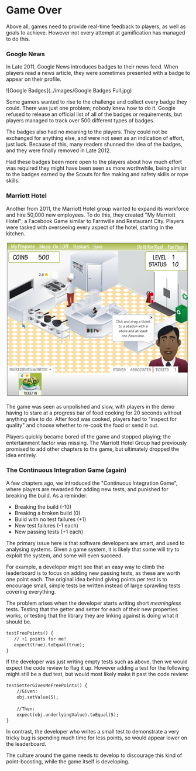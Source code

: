 # Game Over

Above all, games need to provide real-time feedback to players, as well as goals to achieve. However not every attempt at gamification has managed to do this.

### Google News

In Late 2011, Google News introduces badges to their news feed. When players read a news article, they were sometimes presented with a badge to appear on their profile.

![Google Badges](../images/Google Badges Full.jpg)

Some gamers wanted to rise to the challenge and collect every badge they could. There was just one problem; nobody knew how to do it. Google refused to release an official list of all of the badges or requirements, but players managed to track over 500 different types of badges.

The badges also had no meaning to the players. They could not be exchanged for anything else, and were not seen as an indication of effort, just luck. Because of this, many readers shunned the idea of the badges, and they were finally removed in Late 2012.

Had these badges been more open to the players about how much effort was required they might have been seen as more worthwhile, being similar to the badges earned by the Scouts for fire making and safety skills or rope skills.

### Marriott Hotel

Another from 2011, the Marriott Hotel group wanted to expand its workforce and hire 50,000 new employees. To do this, they created "My Marriott Hotel"; a Facebook Game similar to Farmville and Restaurant City. Players were tasked with overseeing every aspect of the hotel, starting in the kitchen.

![My Marriott Hotel](../images/my-marriott.jpg)

The game was seen as unpolished and slow, with players in the demo having to stare at a progress bar of food cooking for 20 seconds without anything else to do. After food was cooked, players had to "inspect for quality" and choose whether to re-cook the food or send it out.

Players quickly became bored of the game and stopped playing; the entertainment factor was missing. The Marriott Hotel Group had previously promised to add other chapters to the game, but ultimately dropped the idea entirely.

### The Continuous Integration Game (again)

A few chapters ago, we introduced the "Continuous Integration Game", where players are rewarded for adding new tests, and punished for breaking the build. As a reminder:

* Breaking the build (-10)
* Breaking a broken build (0)
* Build with no test failures (+1)
* New test failures (-1 each)
* New passing tests (+1 each)

The primary issue here is that software developers are smart, and used to analysing systems. Given a game system, it is likely that some will try to exploit the system, and some will even succeed.

For example, a developer might see that an easy way to climb the leaderboard is to focus on adding new passing tests, as these are worth one point each. The original idea behind giving points per test is to encourage small, simple tests be written instead of large sprawling tests covering everything.

The problem arises when the developer starts writing short *meaningless* tests. Testing that the getter and setter for each of their new properties works, or testing that the library they are linking against is doing what it should be.

```
testFreePoints() {
   // +1 points for me!
   expect(true).toEqual(true);
}
```

If the developer was just writing empty tests such as above, then we would expect the code review to flag it up. However adding a test for the following might still be a dud test, but would most likely make it past the code review:

```
testSetterGivesMeFreePoints() {
    //Given:
    obj.setValue(5);

    //Then:
    expect(obj.underlyingValue).toEqual(5);
}
```

In contrast, the developer who writes a small test to demonstrate a very tricky bug is spending much time for less points, so would appear lower on the leaderboard.

The culture around the game needs to develop to discourage this kind of point-boosting, while the game itself is developing.
